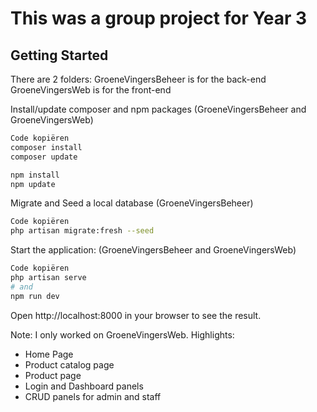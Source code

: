 # This was a group project for Year 3

## Getting Started
There are 2 folders: 
GroeneVingersBeheer is for the back-end 
GroeneVingersWeb is for the front-end

Install/update composer and npm packages (GroeneVingersBeheer and GroeneVingersWeb)

```bash
Code kopiëren
composer install
composer update

npm install
npm update
```

Migrate and Seed a local database (GroeneVingersBeheer)

```bash
Code kopiëren
php artisan migrate:fresh --seed
```

Start the application: (GroeneVingersBeheer and GroeneVingersWeb)

```bash
Code kopiëren
php artisan serve
# and
npm run dev
```

Open http://localhost:8000 in your browser to see the result.

Note: I only worked on GroeneVingersWeb.
Highlights:
- Home Page
- Product catalog page
- Product page
- Login and Dashboard panels
- CRUD panels for admin and staff
